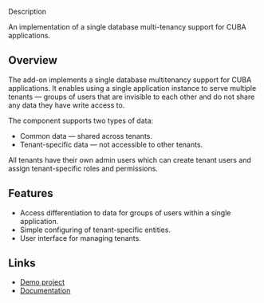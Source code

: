 Description

An implementation of a single database multi-tenancy support for CUBA applications.

## Overview

The add-on implements a single database multitenancy support for CUBA applications.
It enables using a single application instance to serve multiple tenants — groups of users that are invisible to each other and do not share any data they have write access to.

The component supports two types of data:

- Common data — shared across tenants.
- Tenant-specific data — not accessible to other tenants.

All tenants have their own admin users which can create tenant users and assign tenant-specific roles and permissions.

## Features

- Access differentiation to data for groups of users within a single application.
- Simple configuring of tenant-specific entities.
- User interface for managing tenants.

## Links

- [Demo project](https://github.com/cuba-platform/multitenancy-addon-demo)
- [Documentation](https://github.com/cuba-platform/multitenancy-addon/blob/master/README.md)